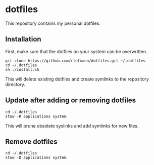 # dotfiles

This repository contains my personal dotfiles.

## Installation

First, make sure that the dotfiles on your system can be overwritten.

```
git clone https://github.com/rlefmann/dotfiles.git ~/.dotfiles
cd ~/.dotfiles
sh ./install.sh
```

This will delete existing dotfiles and create symlinks to the repository directory.

## Update after adding or removing dotfiles

```
cd ~/.dotfiles
stow -R applications system
```

This will prune obsolete syslinks and add symlinks for new files.

## Remove dotfiles

```
cd ~/.dotfiles
stow -D applications system
```
